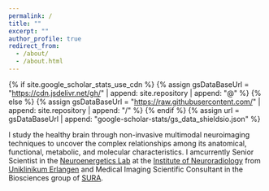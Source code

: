 ```yaml
---
permalink: /
title: ""
excerpt: ""
author_profile: true
redirect_from: 
  - /about/
  - /about.html
---
```


{% if site.google_scholar_stats_use_cdn %}
{% assign gsDataBaseUrl = "https://cdn.jsdelivr.net/gh/" | append: site.repository | append: "@" %}
{% else %}
{% assign gsDataBaseUrl = "https://raw.githubusercontent.com/" | append: site.repository | append: "/" %}
{% endif %}
{% assign url = gsDataBaseUrl | append: "google-scholar-stats/gs_data_shieldsio.json" %}

<span class='anchor' id='about-me'></span>

I study the healthy brain through non-invasive multimodal neuroimaging techniques to uncover the complex relationships among its anatomical, functional, metabolic, and molecular characteristics. I amcurrently Senior Scientist in the [Neuroenergetics Lab](https://valentinriedl.de/) at the [Institute of Neuroradiology](https://www.neuroradiologie.uk-erlangen.de) from [Uniklinikum Erlangen](https://www.uk-erlangen.de) and Medical Imaging Scientific Consultant in the Biosciences group of [SURA](https://www.sura.co/web/ayudas-diagnosticas).

 
